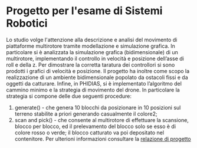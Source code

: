 # Progetto per l'esame di Sistemi Robotici
Lo studio volge l'attenzione alla descrizione e analisi del movimento di piattaforme multirotore tramite modellazione e simulazione grafica. In particolare si è analizzata la simulazione grafica (bidimensionale) di un multirotore, implementando il controllo in velocità e posizione dell’asse di roll e della z.
Per dimostrare la corretta taratura dei controllori si sono prodotti i grafici di velocità e posizione.
Il progetto ha inoltre come scopo la realizzazione di un ambiente bidimensionale popolato da ostacoli fissi e da oggetti da catturare.
Infine, in PHIDIAS, si è implementato l’algoritmo del cammino minimo e la strategia di movimento del drone. In particolare la strategia si compone delle due seguenti procedure:
1. generate() - che genera 10 blocchi da posizionare in 10 posizioni sul terreno stabilite a priori generando casualmente il colore2;
2. scan and pick() - che consente al multirotore di effettuare la scansione, blocco per blocco, ed il prelevamento del blocco solo se esso è di colore rosso o verde; il blocco catturato va poi depositato nel contenitore.
Per ulterioni informazioni consultare la [relazione di progetto](https://github.com/pierpaologumina/sistemiRoboticiExam/blob/main/report_sr.pdf)
